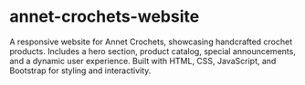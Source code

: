 # annet-crochets-website
A responsive website for Annet Crochets, showcasing handcrafted crochet products. Includes a hero section, product catalog, special announcements, and a dynamic user experience. Built with HTML, CSS, JavaScript, and Bootstrap for styling and interactivity.
